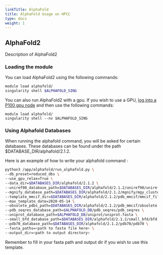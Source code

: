 ```yaml
---
linkTitle: AlphaFold
title: AlphaFold Usage on HPCC
type: docs
weight: 1
---
```



## AlphaFold2 
Description of AlphaFold2

### Loading the module

You can load AlphaFold2 using the following commands:
```bash
module load alphafold/
singularity shell $ALPHAFOLD_SING
```
You can also run AlphaFold2 with a gpu. If you wish to use a GPU, [log into a P100 gpu node](https://hpcc.ucr.edu/manuals/hpc_cluster/jobs/#gpu-jobs) and then use the following commands:
```
module load alphafold/
singularity shell --nv $ALPHAFOLD_SING
```

### Using Alphafold Databases

When running the alphafold command, you will be asked for certain databases. These databases can be found under the path $DATABASE_DIR/alphafold/2.1.2.

Here is an example of how to write your alphafold command :
```bash
python3 /app/alphafold/run_alphafold.py \
--db_preset=reduced_dbs \
--use_gpu_relax=True \
--data_dir=$DATABASES_DIR/alphafold/2.1.2 \
--uniref90_database_path=$DATABASES_DIR/alphafold/2.1.2/uniref90/uniref90.fasta \
--mgnify_database_path=$DATABASES_DIR/alphafold/2.1.2/mgnify/mgy_clusters_2018_12.fa \
--template_mmcif_dir=$DATABASES_DIR/alphafold/2.1.2/pdb_mmcif/mmcif_files \
--max_template_date=2020-05-14 \
--obsolete_pdbs_path=$DATABASES_DIR/alphafold/2.1.2/pdb_mmcif/obsolete.dat \
--pdb_seqres_database_path=$ALPHAFOLD_DB/pdb_seqres/pdb_seqres \
--uniprot_database_path=$ALPHAFOLD_DB/uniprot/uniprot.fasta \
--small_bfd_database_path=$DATABASES_DIR/alphafold/2.1.2/small_bfd/bfd-first_non_consensus_sequences.fasta \
--pdb70_database_path=$DATABASES_DIR/alphafold/2.1.2/pdb70/pdb70 \
--fasta_paths=<path to fasta file here> \
--output_dir=<path to output directory>

```
Remember to fill in your fasta path and output dir if you wish to use this template.
